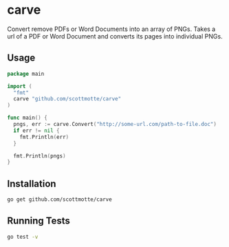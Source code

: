 # carve

Convert remove PDFs or Word Documents into an array of PNGs. Takes a url of a PDF or Word Document and converts its pages into individual PNGs.

## Usage

```Go
package main

import (
  "fmt"
  carve "github.com/scottmotte/carve"
)

func main() {
  pngs, err := carve.Convert("http://some-url.com/path-to-file.doc")
  if err != nil {
    fmt.Println(err)
  }

  fmt.Println(pngs)
}
```
## Installation

```bash
go get github.com/scottmotte/carve
```

## Running Tests

```bash
go test -v
```
